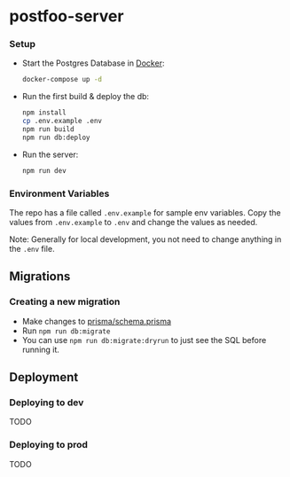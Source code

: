 # postfoo-server

### Setup

- Start the Postgres Database in [Docker](https://www.docker.com/get-started):

  ```sh
  docker-compose up -d
  ```

- Run the first build & deploy the db:

  ```sh
  npm install
  cp .env.example .env
  npm run build
  npm run db:deploy
  ```

- Run the server:

  ```sh
  npm run dev
  ```

### Environment Variables

The repo has a file called `.env.example` for sample env variables. Copy the values from `.env.example` to `.env` and change the values as needed.

Note: Generally for local development, you not need to change anything in the `.env` file.

## Migrations

### Creating a new migration

- Make changes to [prisma/schema.prisma](prisma/schema.prisma)
- Run `npm run db:migrate`
- You can use `npm run db:migrate:dryrun` to just see the SQL before running it.

## Deployment

### Deploying to dev

TODO

### Deploying to prod

TODO
